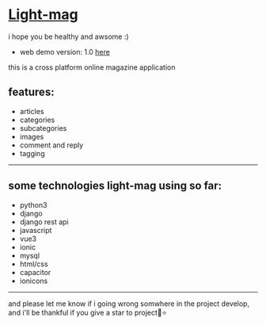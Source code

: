# [Light-mag](https://light-mag.ir)
i hope you be healthy and awsome :)

* web demo version: 1.0 [here](https://light-mag.ir)

this is a cross platform online magazine application

## features:
* articles
* categories
* subcategories
* images
* comment and reply
* tagging
----

## some technologies light-mag using so far:
* python3
* django
* django rest api
* javascript
* vue3
* ionic
* mysql
* html/css
* capacitor
* ionicons
----
and please let me know if i going wrong somwhere in the project develop, and i'll be thankful if you give a star to project💓⭐